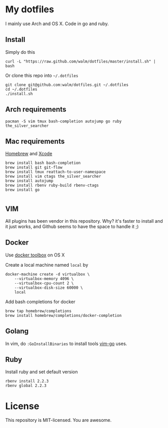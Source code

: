 My dotfiles
===========

I mainly use Arch and OS X. Code in go and ruby.

## Install

Simply do this

    curl -L "https://raw.github.com/walm/dotfiles/master/install.sh" | bash

Or clone this repo into `~/.dotfiles`

    git clone git@github.com:walm/dotfiles.git ~/.dotfiles
    cd ~/.dotfiles
    ./install.sh

## Arch requirements

    pacman -S vim tmux bash-completion autojump go ruby the_silver_searcher

## Mac requirements

[Homebrew](http://brew.sh/) and [Xcode](https://developer.apple.com/)

    brew install bash bash-completion
    brew install git git-flow
    brew install tmux reattach-to-user-namespace
    brew install vim ctags the_silver_searcher
    brew install autojump
    brew install rbenv ruby-build rbenv-ctags
    brew install go

#
## VIM

All plugins has been vendor in this repository. Why? it's faster to install and it just works, and Github seems to have the space to handle it ;)

## Docker

Use [docker toolbox](https://www.docker.com/toolbox) on OS X

Create a local machine named `local` by

    docker-machine create -d virtualbox \
        --virtualbox-memory 4096 \
        --virtualbox-cpu-count 2 \
        --virtualbox-disk-size 60000 \
        local

Add bash completions for docker

    brew tap homebrew/completions
    brew install homebrew/completions/docker-completion

## Golang

In vim, do `:GoInstallBinaries` to install tools [vim-go](https://github.com/fatih/vim-go) uses.

## Ruby

Install ruby and set default version

    rbenv install 2.2.3
    rbenv global 2.2.3

#
# License

This repository is MIT-licensed. You are awesome.

